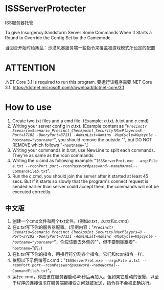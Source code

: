 # ISSServerProtecter
ISS服务器托管

To give Insurgency:Sandstorm Server Some Commands When It Starts a Round to Override the Config Set by the Gamemode.

当回合开始时给叛乱：沙漠风暴服务端一些指令来覆盖被游戏模式所设定的配置


# ATTENTION
.NET Core 3.1 is required to run this program.
要运行该程序需要.NET Core 3.1.
https://dotnet.microsoft.com/download/dotnet-core/3.1


# How to use
1. Create two txt files and a cmd file. (Example: *a*.txt, *b*.txt and *c*.cmd)
2. Writing your server config in *a*.txt. (Example content as "*`Precinct?Scenario=Scenario_Precinct_Checkpoint_Security?MaxPlayers=8 -Port=37102 -QueryPort=37131 -AdminList=Admins -MapCycle=Mapcycle -hostname="yourname"`*", you should remove the outside "", but DO NOT REMOVE which follows "`-hostname=`".)
3. Writing your commands in *b*.txt, use NewLine to spilt each commands. They're as same as the rcon commands.
4. Writing the *c*.cmd as following example: "`ISSServerProt.exe --argsFile `*`a`*`.txt --rconPort `*`port`*` --rconPassword `*`password`*` --name `*`Normal`*` --CommandFile `*`b`*`.txt`".
5. Run the *c*.cmd, you should join the server after it started at least 45 secs. But if it starts so slowly that the program's connect request is sended earlier than server could accept them, the commands will not be executed correctly.

## 中文版
1. 创建一个cmd文件和两个txt文件。(例如*a.txt*，*b.txt*和*c.cmd*)
2. 在*a.txt*写下你的服务器配置。(示例内容："*`Precinct?Scenario=Scenario_Precinct_Checkpoint_Security?MaxPlayers=8 -Port=37102 -QueryPort=37131 -AdminList=Admins -MapCycle=Mapcycle -hostname="yourname"`*"，你应该删去外侧的""，但不要删除跟着"`-hostname=`"的。)
3. 在*b.txt*写下你的指令，用换行符分割各个指令。它们和rcon指令一样。
4. 依照以下示例编写*c*.cmd："`ISSServerProt.exe --argsFile `*`a`*`.txt --rconPort `*`port`*` --rconPassword `*`password`*` --name `*`Normal`*` --CommandFile `*`b`*`.txt`"。
5. 运行*c*.cmd，你应该在服务器启动45秒后再加入。但如果它启动的很慢，以至于程序的连接请求在服务端能接受之间就被发送，指令将不会被正确执行。
